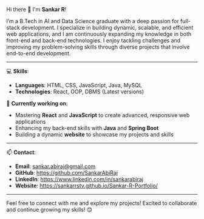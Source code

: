 Hi there 👋 I'm **Sankar R**!  

I’m a B.Tech in AI and Data Science graduate with a deep passion for full-stack development. I specialize in building dynamic, scalable, and efficient web applications, and I am continuously expanding my knowledge in both front-end and back-end technologies. I enjoy tackling challenges and improving my problem-solving skills through diverse projects that involve end-to-end development.  

---

💻 **Skills**:  
- **Languages**: HTML, CSS, JavaScript, Java, MySQL  
- **Technologies**: React, OOP, DBMS (Latest versions)

🔧 **Currently working on**:  
- Mastering **React** and **JavaScript** to create advanced, responsive web applications  
- Enhancing my back-end skills with **Java** and **Spring Boot**  
- Building a dynamic **website** to showcase my projects and skills  

---

📫 **Contact**:  
- **Email**: sankar.abiraj@gmail.com
- **GitHub**: https://github.com/SankarAbiRaj
- **LinkedIn**: https://www.linkedin.com/in/sankarabiraj
- **Website**: https://sankarrstv.github.io/Sankar-R-Portfolio/

---

Feel free to connect with me and explore my projects! Excited to collaborate and continue growing my skills! 😊  
